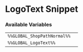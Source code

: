 # LogoText Snippet

### Available Variables
|||
|---|---|
| `%%GLOBAL_ShopPathNormal%%` |
| `%%GLOBAL_LogoText%%` |
